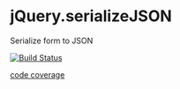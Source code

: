 jQuery.serializeJSON
====================

Serialize form to JSON

[![Build Status](https://travis-ci.org/Tivoli/jQuery.serializeJSON.png?branch=master)](https://travis-ci.org/Tivoli/jQuery.serializeJSON)

[code coverage](http://tivoli.github.io/jQuery.serializeJSON/coverage.html "Code Coverage")
